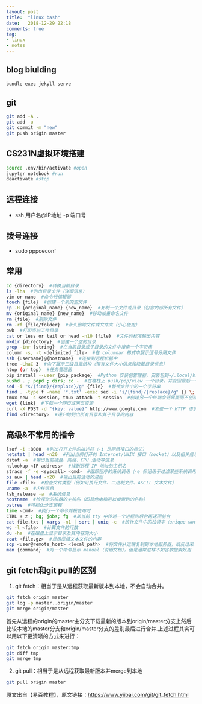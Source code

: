 ```yaml
---
layout: post
title:  "linux bash"
date:   2018-12-29 22:18
comments: true
tag:
- linux
- notes
---
```


## blog biulding
```bash
bundle exec jekyll serve 
```

## git
```bash
git add -A .
git add -u
git commit -m "new"
git push origin master
```

## CS231N虚拟环境搭建
```bash
source .env/bin/activate #open
jupyter notebook #run
deactivate #stop
```
## 远程连接
- ssh 用户名@IP地址 -p 端口号

## 拨号连接
- sudo pppoeconf

## 常用
```bash
cd {directory}  #转换当前目录
ls -lha  #列出目录文件（详细信息）
vim or nano  #命令行编辑器
touch {file}  #创建一个新的空文件
cp -R {original_name} {new_name}  #复制一个文件或目录（包含内部所有文件）
mv {original_name} {new_name}  #移动或重命名文件
rm {file}  #删除文件
rm -rf {file/folder}  #永久删除文件或文件夹（小心使用）
pwb  #打印当前工作目录
cat or less or tail or head -n10 {file}  #文件的标准输出内容
mkdir {directory}  #创建一个空的目录
grep -inr {string}  #在当前目录或子目录的文件中搜索一个字符串
column -s, -t <delimited_file>  #在 columnar 格式中展示逗号分隔文件
ssh {username}@{hostname}  #连接到远程机器中
tree -LhaC 3  #向下展示三级目录结构（带有文件大小信息和隐藏目录信息）
htop (or top)  #任务管理器
pip install --user {pip_package}  #Python 安装包管理器，安装包到~/.local/bin 目录下
pushd . ; popd ; dirs; cd -  #在堆栈上 push/pop/view 一个目录，并变回最后一个目录
sed -i "s/{find}/{replace}/g" {file}  #替代文件中的一个字符串
find . -type f -name '*.txt' -exec sed -i "s/{find}/{replace}/g" {} \;  #替换当前目录和子目录下后缀名为.txt 文件的一个字符串
tmux new -s session, tmux attach -t session  #创建另一个终端会话界面而不创建新的窗口 [高级命令]
wget {link}  #下载一个网页或网页资源
curl -X POST -d "{key: value}" http://www.google.com  #发送一个 HTTP 请求到网站服务器
find <directory>  #递归地列出所有目录和其子目录的内容
```


## 高级&不常用的指令
```bash
lsof -i :8080  #列出打开文件的描述符（-i 是网络接口的标记）
netstat | head -n20  #列出当前打开的 Internet/UNIX 接口（socket）以及相关信息
dstat -a  #输出当前硬盘、网络、CPU 活动等信息
nslookup <IP address>  #找到远程 IP 地址的主机名
strace -f -e <syscall> <cmd>  #跟踪程序的系统调用（-e 标记用于过滤某些系统调用）
ps aux | head -n20  #输出目前活动的进程
file <file>  #检查文件类型（例如可执行文件、二进制文件、ASCII 文本文件）
uname -a  #内核信息
lsb_release -a  #系统信息
hostname  #检视你的机器的主机名（即其他电脑可以搜索到的名称）
pstree  #可视化分支进程
time <cmd>  #执行一个命令并报告用时
CTRL + z ; bg; jobs; fg  #从当前 tty 中传递一个进程到后台再返回前台
cat file.txt | xargs -n1 | sort | uniq -c  #统计文件中的独特字（unique words）数量
wc -l <file>  #计算文件的行数
du -ha  #在磁盘上显示目录及其内容的大小
zcat <file.gz>  #显示压缩文本文件的内容
scp <user@remote_host> <local_path>  #将文件从远端复制到本地服务器，或反过来
man {command}  #为一个命令显示 manual（说明文档），但是通常这样不如谷歌搜索好用
```

## git fetch和git pull的区别

1. git fetch：相当于是从远程获取最新版本到本地，不会自动合并。
```bash
git fetch origin master
git log -p master..origin/master
git merge origin/master
```
首先从远程的origin的master主分支下载最新的版本到origin/master分支上然后比较本地的master分支和origin/master分支的差别最后进行合并.上述过程其实可以用以下更清晰的方式来进行：
```bash
git fetch origin master:tmp
git diff tmp 
git merge tmp
```
2. git pull：相当于是从远程获取最新版本并merge到本地 
```bash
git pull origin master
```
原文出自【易百教程】，原文链接：https://www.yiibai.com/git/git_fetch.html



